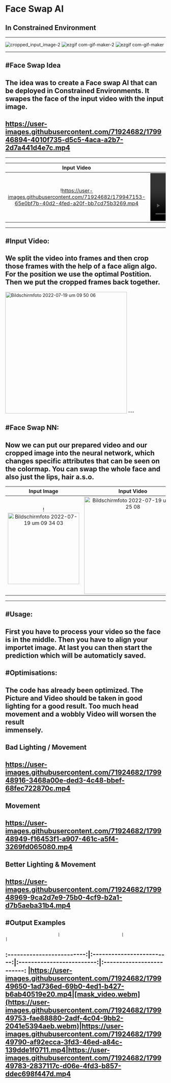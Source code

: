 # Face Swap AI
## In Constrained Environment
---

![cropped_input_image-2](https://user-images.githubusercontent.com/71924682/179951079-3f1acb1a-c3f1-458a-9b35-9ce9bf003c22.jpg)
![ezgif com-gif-maker-2](https://user-images.githubusercontent.com/71924682/179951648-8b154de3-f3bd-42f6-92d7-f21a8b55e963.gif)
![ezgif com-gif-maker](https://user-images.githubusercontent.com/71924682/179951659-139a1df6-a466-43e4-8bac-c612a6ca2b9f.gif)





---
#Face Swap Idea
---
The idea was to create a Face swap AI that can be deployed in Constrained Environments. 
It swapes the face of the input video with the input image.
---
https://user-images.githubusercontent.com/71924682/179946894-4010f735-d5c5-4aca-a2b7-2d7a441d4e7c.mp4
---

---
Input Video                |  Processed Video
:-------------------------:|:-------------------------:
!https://user-images.githubusercontent.com/71924682/179947153-65e0bf7b-40d2-4fed-a20f-bb7cd75b3269.mp4   |  ![video3.webm](https://user-images.githubusercontent.com/71924682/179947249-bdb5cee7-4369-42df-bcf5-72427aa3ed9f.webm)

---
#Input Video:
---
We split the video into frames
and then crop those frames with
the help of a face align algo.
For the position we use the
optimal Postition. Then we
put the cropped frames
back together. 
---
<img width="382" alt="Bildschirmfoto 2022-07-19 um 09 50 06" src="https://user-images.githubusercontent.com/71924682/179947822-515b0fb6-5ee5-4456-be51-687fd9fc7395.png">
---

#Face Swap NN:
---
Now we can put our prepared video and our cropped image into the neural network, which changes specific attributes that can be seen on the colormap. You can swap the whole face and also just the lips, hair a.s.o.
---
Input Image                | Input Video               | Output Video
:-------------------------:|:-------------------------:|:-------------------------:
|!<img width="224" alt="Bildschirmfoto 2022-07-19 um 09 34 03" src="https://user-images.githubusercontent.com/71924682/179948115-4ea8c375-3698-4f35-a2f3-b11e0a11691a.png">|<img width="306" alt="Bildschirmfoto 2022-07-19 um 09 25 08" src="https://user-images.githubusercontent.com/71924682/179948200-c40981cf-b60f-4827-85c9-a378e02c742e.png">|<img width="306" alt="Bildschirmfoto 2022-07-19 um 09 38 37" src="https://user-images.githubusercontent.com/71924682/179948303-41423ed1-59e0-4848-b9de-c5639f1e8d97.png">
---
#Usage:
---
First you have to process your video so 
the face is in the middle. Then you have 
to align your importet image. At last you 
can then start the prediction which will 
be automaticly saved.
---
#Optimisations:
---
The code has already been optimized. The Picture
and Video should be taken in good lighting
for a good result. Too much head movement
and a wobbly Video will worsen the result <br>
immensely.
---
## Bad Lighting / Movement
https://user-images.githubusercontent.com/71924682/179948916-3468a00e-ded3-4c48-bbef-68fec722870c.mp4
---
## Movement
https://user-images.githubusercontent.com/71924682/179948949-f16453f1-a907-461c-a5f4-3269fd065080.mp4
---
## Better Lighting & Movement
https://user-images.githubusercontent.com/71924682/179948969-9ca2d7e9-75b0-4cf9-b2a1-d7b5aeba31b4.mp4
---
#Output Examples
---  
                           |                           |                           |
:-------------------------:|:-------------------------:|:-------------------------:|:-------------------------:
|https://user-images.githubusercontent.com/71924682/179949650-1ad736ed-69b0-4ed1-b427-b6ab40519e20.mp4|[mask_video.webm](https://user-images.githubusercontent.com/71924682/179949753-fae88880-2adf-4c04-9bb2-2041e5394aeb.webm)|https://user-images.githubusercontent.com/71924682/179949790-af92ecca-3fd3-46ed-a84c-139dde1f0711.mp4|https://user-images.githubusercontent.com/71924682/179949783-2837117c-d06e-4fd3-b857-ddec698f447d.mp4
---







